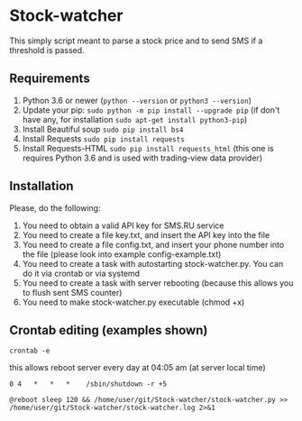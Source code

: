 # Stock-watcher
This simply script meant to parse a stock price and to send SMS if a threshold is passed.

## Requirements

1. Python 3.6 or newer (`python --version` or `python3 --version`)
2. Update your pip: `sudo python -m pip install --upgrade pip` (if don't have any, for installation `sudo apt-get install python3-pip`)
3. Install Beautiful soup `sudo pip install bs4`
4. Install Requests `sudo pip install requests`
5. Install Requests-HTML `sudo pip install requests_html` (this one is requires Python 3.6 and is used with trading-view data provider)

## Installation
Please, do the following:

1. You need to obtain a valid API key for SMS.RU service 
2. You need to create a file key.txt, and insert the API key into the file
3. You need to create a file config.txt, and insert your phone number into the file (please look into example config-example.txt)
4. You need to create a task with autostarting stock-watcher.py. You can do it via crontab or via systemd
5. You need to create a task with server rebooting (because this allows you to flush sent SMS counter)
6. You need to make stock-watcher.py executable (chmod +x)
 

## Crontab editing (examples shown)
`crontab -e`

this allows reboot server every day at 04:05 am (at server local time)

`0 4   *   *   *    /sbin/shutdown -r +5`

`@reboot sleep 120 && /home/user/git/Stock-watcher/stock-watcher.py >> /home/user/git/Stock-watcher/stock-watcher.log 2>&1`



